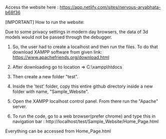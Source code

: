 Access the website here : https://app.netlify.com/sites/nervous-aryabhata-b68f36

[IMPORTANT] How to run the website:

Due to some privacy settings in modern day browsers, the data of 3d models would not be passed through the debugger.

1) So, the user had to create a localhost and then run the files. To do that download XAMPP software from given link:
https://www.apachefriends.org/download.html

2) After downloading go to location => C:\xampp\htdocs
3) Then create a new folder "test".

4) Inside the 'test' folder, copy this entire github directory inside a new folder with name, "Sample_Website".
5) Open the XAMPP localhost control panel. From there run the "Apache" server.
6) To run the code, go to a web browser(prefer chrome) and type this in navigation bar :
http://localhost/test/Sample_Website/Home_Page.html

Everything can be accessed from Home_Page.html
